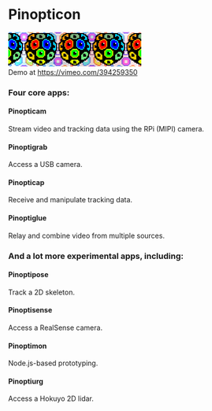 # Pinopticon
<img src="./docs/images/logo3.png"><br>
Demo at https://vimeo.com/394259350 

### Four core apps:

#### Pinopticam
Stream video and tracking data using the RPi (MIPI) camera.

#### Pinoptigrab
Access a USB camera.

#### Pinopticap
Receive and manipulate tracking data.

#### Pinoptiglue
Relay and combine video from multiple sources.


### And a lot more experimental apps, including:

#### Pinoptipose
Track a 2D skeleton.

#### Pinoptisense
Access a RealSense camera. 

#### Pinoptimon
Node.js-based prototyping.

#### Pinoptiurg
Access a Hokuyo 2D lidar.

